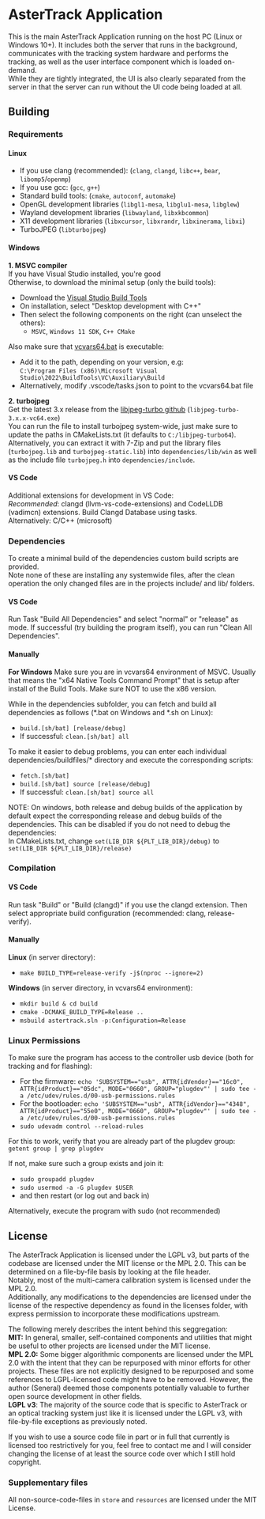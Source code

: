 # AsterTrack Application

This is the main AsterTrack Application running on the host PC (Linux or Windows 10+). It includes both the server that runs in the background, communicates with the tracking system hardware and performs the tracking, as well as the user interface component which is loaded on-demand. <br>
While they are tightly integrated, the UI is also clearly separated from the server in that the server can run without the UI code being loaded at all.

## Building

### Requirements

#### Linux
- If you use clang (recommended): (`clang`, `clangd`, `libc++`, `bear`, `libomp5`/`openmp`) <br>
- If you use gcc: (`gcc`, `g++`) <br>
- Standard build tools: (`cmake`, `autoconf`, `automake`) <br>
- OpenGL development libraries (`libgl1-mesa`, `libglu1-mesa`, `libglew`) <br>
- Wayland development libraries (`libwayland`, `libxkbcommon`) <br>
- X11 development libraries (`libxcursor`, `libxrandr`, `libxinerama`, `libxi`) <br>
- TurboJPEG (`libturbojpeg`) <br>

#### Windows
**1. MSVC compiler** <br>
If you have Visual Studio installed, you're good <br>
Otherwise, to download the minimal setup (only the build tools):
  - Download the <a href="https://visualstudio.microsoft.com/visual-cpp-build-tools/">Visual Studio Build Tools</a>
  - On installation, select "Desktop development with C++"
  - Then select the following components on the right (can unselect the others):
    - `MSVC`, `Windows 11 SDK`, `C++ CMake`

Also make sure that <a href="https://docs.microsoft.com/en-us/cpp/build/building-on-the-command-line#developer_command_file_locations">vcvars64.bat</a> is executable:
  - Add it to the path, depending on your version, e.g: <br>
    `C:\Program Files (x86)\Microsoft Visual Studio\2022\BuildTools\VC\Auxiliary\Build`
  - Alternatively, modify .vscode/tasks.json to point to the vcvars64.bat file

**2. turbojpeg** <br>
Get the latest 3.x release from the <a href="https://github.com/libjpeg-turbo/libjpeg-turbo/releases">libjpeg-turbo github</a> (`libjpeg-turbo-3.x.x-vc64.exe`) <br>
You can run the file to install turbojpeg system-wide, just make sure to update the paths in CMakeLists.txt (it defaults to `C:/libjpeg-turbo64`). <br>
Alternatively, you can extract it with 7-Zip and put the library files (`turbojpeg.lib` and `turbojpeg-static.lib`) into `dependencies/lib/win` as well as the include file `turbojpeg.h` into `dependencies/include`.

#### VS Code
Additional extensions for development in VS Code: <br>
<i>Recommended</i>: clangd (llvm-vs-code-extensions) and CodeLLDB (vadimcn) extensions. Build Clangd Database using tasks. <br>
Alternatively: C/C++ (microsoft)

### Dependencies
To create a minimal build of the dependencies custom build scripts are provided. <br>
Note none of these are installing any systemwide files, after the clean operation the only changed files are in the projects include/ and lib/ folders. <br>

#### VS Code
Run Task "Build All Dependencies" and select "normal" or "release" as mode.
If successful (try building the program itself), you can run "Clean All Dependencies".

#### Manually
<b>For Windows</b> Make sure you are in vcvars64 environment of MSVC. Usually that means the "x64 Native Tools Command Prompt" that is setup after install of the Build Tools. Make sure NOT to use the x86 version.

While in the dependencies subfolder, you can fetch and build all dependencies as follows (*.bat on Windows and *.sh on Linux):
  - `build.[sh/bat] [release/debug]`
  - If successful: `clean.[sh/bat] all`

To make it easier to debug problems, you can enter each individual dependencies/buildfiles/* directory and execute the corresponding scripts:
  - `fetch.[sh/bat]`
  - `build.[sh/bat] source [release/debug]`
  - If successful: `clean.[sh/bat] source all`


NOTE: On windows, both release and debug builds of the application by default expect the corresponding release and debug builds of the dependencies. This can be disabled if you do not need to debug the dependencies:  <br>
In CMakeLists.txt, change `set(LIB_DIR ${PLT_LIB_DIR}/debug)` to `set(LIB_DIR ${PLT_LIB_DIR}/release)` <br>

### Compilation

#### VS Code
Run task "Build" or "Build (clangd)" if you use the clangd extension. Then select appropriate build configuration (recommended: clang, release-verify).

#### Manually
**Linux** (in server directory):
  - `make BUILD_TYPE=release-verify -j$(nproc --ignore=2)`

**Windows** (in server directory, in vcvars64 environment):
  - `mkdir build & cd build`
  - `cmake -DCMAKE_BUILD_TYPE=Release ..`
  - `msbuild astertrack.sln -p:Configuration=Release`

### Linux Permissions
To make sure the program has access to the controller usb device (both for tracking and for flashing):
- For the firmware: `echo 'SUBSYSTEM=="usb", ATTR{idVendor}=="16c0", ATTR{idProduct}=="05dc", MODE="0660", GROUP="plugdev"' | sudo tee -a /etc/udev/rules.d/00-usb-permissions.rules`
- For the bootloader: `echo 'SUBSYSTEM=="usb", ATTR{idVendor}=="4348", ATTR{idProduct}=="55e0", MODE="0660", GROUP="plugdev"' | sudo tee -a /etc/udev/rules.d/00-usb-permissions.rules`
- `sudo udevadm control --reload-rules`

For this to work, verify that you are already part of the plugdev group:
`getent group | grep plugdev`

If not, make sure such a group exists and join it:
- `sudo groupadd plugdev`
- `sudo usermod -a -G plugdev $USER`
- and then restart (or log out and back in)

Alternatively, execute the program with sudo (not recommended)

## License
The AsterTrack Application is licensed under the LGPL v3, but parts of the codebase are licensed under the MIT license or the MPL 2.0. This can be determined on a file-by-file basis by looking at the file header. <br>
Notably, most of the multi-camera calibration system is licensed under the MPL 2.0. <br>
Additionally, any modifications to the dependencies are licensed under the license of the respective dependency as found in the licenses folder, with express permission to incorporate these modifications upstream.

The following merely describes the intent behind this seggregation: <br>
**MIT:**
In general, smaller, self-contained components and utilities that might be useful to other projects are licensed under the MIT license. <br>
**MPL 2.0:**
Some bigger algorithmic components are licensed under the MPL 2.0 with the intent that they can be repurposed with minor efforts for other projects. These files are not explicitly designed to be repurposed and some references to LGPL-licensed code might have to be removed. However, the author (Seneral) deemed those components potentially valuable to further open source development in other fields. <br>
**LGPL v3**:
The majority of the source code that is specific to AsterTrack or an optical tracking system just like it is licensed under the LGPL v3, with file-by-file exceptions as previously noted. <br>

If you wish to use a source code file in part or in full that currently is licensed too restrictively for you, feel free to contact me and I will consider changing the license of at least the source code over which I still hold copyright.

### Supplementary files
All non-source-code-files in `store` and `resources` are licensed under the MIT License.